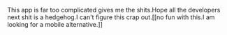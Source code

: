 This app is far too complicated gives me the shits.Hope all the developers next shit is a hedgehog.I can't figure this crap out.[[no fun with this.I am looking for a mobile alternative.]]

